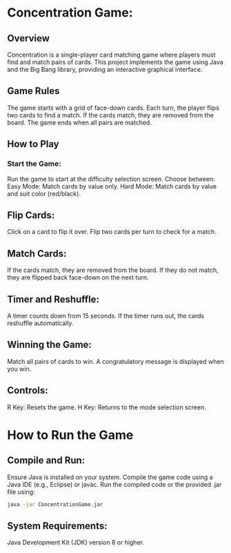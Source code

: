 # Concentration Game:

## Overview
Concentration is a single-player card matching game where players must find and match pairs of cards. This project implements the game using Java and the Big Bang library, providing an interactive graphical interface.

## Game Rules
The game starts with a grid of face-down cards.
Each turn, the player flips two cards to find a match.
If the cards match, they are removed from the board.
The game ends when all pairs are matched.

## How to Play
### Start the Game:

Run the game to start at the difficulty selection screen.
Choose between:
    Easy Mode: Match cards by value only.
    Hard Mode: Match cards by value and suit color (red/black).

## Flip Cards:

Click on a card to flip it over.
Flip two cards per turn to check for a match.

## Match Cards:

If the cards match, they are removed from the board.
If they do not match, they are flipped back face-down on the next turn.

## Timer and Reshuffle:

A timer counts down from 15 seconds.
If the timer runs out, the cards reshuffle automatically.

## Winning the Game:

Match all pairs of cards to win.
A congratulatory message is displayed when you win.

## Controls:

  R Key: Resets the game.
  H Key: Returns to the mode selection screen.

# How to Run the Game
## Compile and Run:

Ensure Java is installed on your system.
Compile the game code using a Java IDE (e.g., Eclipse) or javac.
Run the compiled code or the provided .jar file using:
```bash
java -jar ConcentrationGame.jar
```

## System Requirements:
Java Development Kit (JDK) version 8 or higher.
